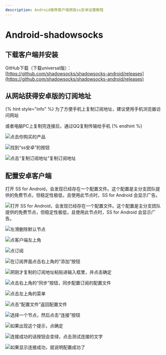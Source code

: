 ```yaml
---
description: Android推荐客户端原版ss安卓设置教程
---
```


# Android-shadowsocks

## 下载客户端并安装

GitHub下载（下载universal版）：[https://github.com/shadowsocks/shadowsocks-android/releases](https://github.com/shadowsocks/shadowsocks-android/releases)



## 从网站获得安卓版的订阅地址

{% hint style="info" %}
为了方便手机上复制订阅地址，建议使用手机浏览器访问网站

或者电脑PC上复制完连接后，通过QQ复制传输给手机
{% endhint %}

![&#x70B9;&#x51FB;&#x4F60;&#x8D2D;&#x4E70;&#x7684;&#x4EA7;&#x54C1;](../.gitbook/assets/tim-tu-pian-20200114235150.png)

![&#x627E;&#x5230;&#x201C;ss&#x5B89;&#x5353;&#x201D;&#x7684;&#x6309;&#x94AE;](../.gitbook/assets/tim-tu-pian-20200114235234.png)

![&#x70B9;&#x51FB;&#x201C;&#x590D;&#x5236;&#x8BA2;&#x9605;&#x5730;&#x5740;&#x201D;&#x590D;&#x5236;&#x8BA2;&#x9605;&#x5730;&#x5740;](../.gitbook/assets/tim-tu-pian-20200114235311.png)

## 配置安卓客户端

打开 SS for Android，会发现已经存在一个配置文件。这个配置是主分支团队提供的免费节点，但稳定性极低，且使用此节点时，SS for Android 会显示广告。

![&#x6253;&#x5F00; SS for Android&#xFF0C;&#x4F1A;&#x53D1;&#x73B0;&#x5DF2;&#x7ECF;&#x5B58;&#x5728;&#x4E00;&#x4E2A;&#x914D;&#x7F6E;&#x6587;&#x4EF6;&#x3002;&#x8FD9;&#x4E2A;&#x914D;&#x7F6E;&#x662F;&#x4E3B;&#x5206;&#x652F;&#x56E2;&#x961F;&#x63D0;&#x4F9B;&#x7684;&#x514D;&#x8D39;&#x8282;&#x70B9;&#xFF0C;&#x4F46;&#x7A33;&#x5B9A;&#x6027;&#x6781;&#x4F4E;&#xFF0C;&#x4E14;&#x4F7F;&#x7528;&#x6B64;&#x8282;&#x70B9;&#x65F6;&#xFF0C;SS for Android &#x4F1A;&#x663E;&#x793A;&#x5E7F;&#x544A;&#x3002;](../.gitbook/assets/da4f1579ff0f951d65190259d1b34d87.webp)

![&#x5DE6;&#x6ED1;&#x5220;&#x9664;&#x9ED8;&#x8BA4;&#x8282;&#x70B9;](../.gitbook/assets/3a030e0f669c9ca53b4c2f61cc0442e4.webp)

![&#x70B9;&#x5BA2;&#x6237;&#x7AEF;&#x5DE6;&#x4E0A;&#x89D2;](../.gitbook/assets/tim-tu-pian-20200115002300.png)

![&#x70B9;&#x8BA2;&#x9605;](../.gitbook/assets/tim-tu-pian-20200115002421.png)

![&#x5728;&#x8BA2;&#x9605;&#x754C;&#x9762;&#x70B9;&#x51FB;&#x53F3;&#x4E0A;&#x89D2;&#x7684;&#x201C;&#x6DFB;&#x52A0;&#x201D;&#x6309;&#x94AE;](../.gitbook/assets/tim-tu-pian-20200115002509.png)

![&#x628A;&#x521A;&#x624D;&#x590D;&#x5236;&#x7684;&#x8BA2;&#x9605;&#x5730;&#x5740;&#x7C98;&#x8D34;&#x8FDB;&#x8F93;&#x5165;&#x6846;&#x91CC;&#xFF0C;&#x5E76;&#x70B9;&#x51FB;&#x786E;&#x5B9A;](../.gitbook/assets/tim-tu-pian-20200115002627.png)

![&#x70B9;&#x51FB;&#x53F3;&#x4E0A;&#x89D2;&#x7684;&#x201C;&#x540C;&#x6B65;&#x201D;&#x6309;&#x94AE;&#xFF0C;&#x540C;&#x6B65;&#x914D;&#x7F6E;&#x8BA2;&#x9605;&#x7684;&#x914D;&#x7F6E;&#x6587;&#x4EF6;](../.gitbook/assets/tim-tu-pian-20200115002800.png)



![&#x70B9;&#x51FB;&#x5DE6;&#x4E0A;&#x89D2;&#x7684;&#x83DC;&#x5355;](../.gitbook/assets/tim-tu-pian-20200115002300.png)

![&#x70B9;&#x51FB;&#x201C;&#x914D;&#x7F6E;&#x6587;&#x4EF6;&#x201D;&#x8FD4;&#x56DE;&#x914D;&#x7F6E;&#x6587;&#x4EF6;](../.gitbook/assets/tim-tu-pian-20200115003014.png)

![&#x9009;&#x62E9;&#x4E00;&#x4E2A;&#x8282;&#x70B9;&#xFF0C;&#x7136;&#x540E;&#x70B9;&#x51FB;&#x201C;&#x8FDE;&#x63A5;&#x201D;&#x6309;&#x94AE;](../.gitbook/assets/tim-tu-pian-20200115003207.png)

![&#x5982;&#x679C;&#x51FA;&#x73B0;&#x8FD9;&#x4E2A;&#x63D0;&#x793A;&#xFF0C;&#x70B9;&#x786E;&#x5B9A;](../.gitbook/assets/tim-tu-pian-20200115003325.png)

![&#x8FDE;&#x63A5;&#x6210;&#x529F;&#x7684;&#x8BDD;&#x6309;&#x94AE;&#x4F1A;&#x53D8;&#x7EFF;&#xFF0C;&#x70B9;&#x51FB;&#x6D4B;&#x8BD5;&#x8FDE;&#x63A5;&#x7684;&#x6587;&#x5B57;](../.gitbook/assets/tim-tu-pian-20200115003500.png)

![&#x5982;&#x679C;&#x663E;&#x793A;&#x8FDE;&#x63A5;&#x6210;&#x529F;&#xFF0C;&#x5C31;&#x8BF4;&#x660E;&#x914D;&#x7F6E;&#x6210;&#x529F;&#x4E86;](../.gitbook/assets/tim-tu-pian-20200115003619.png)



